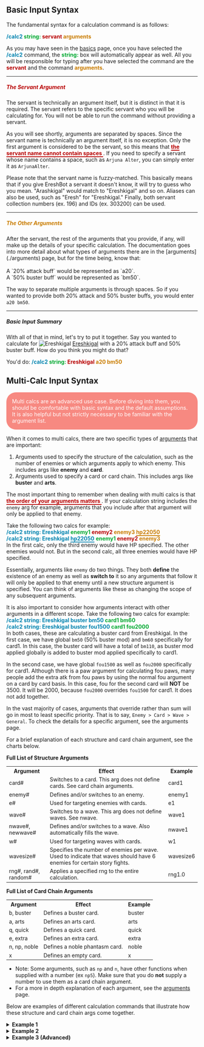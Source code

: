 ## Basic Input Syntax
The fundamental syntax for a calculation command is as follows:

<span style="color: #0083af;font-weight:bold">/calc2 </span>
<span style="color: #00a82f;font-weight:bold">string: </span>
<span style="color: #b70000;font-weight:bold">servant </span>
<span style="color: #c97c00;font-weight:bold">arguments </span>
<br>

As you may have seen in the [basics](basics.md) page, once you have selected the 
<span style="color: #0083AFFF;font-weight:bold"> /calc2</span> command, 
the <span style="color: #00A82FFF;font-weight:bold"> string:</span> box will automatically appear as well. 
All you will be responsible for typing after you have selected the command are the 
<span style="color: #B70000FF;font-weight:bold"> servant</span>
and the command <span style="color: #C97C00FF;font-weight:bold"> arguments</span>.

<hr>

<h5 style="color:#B70000FF">The Servant Argument</h5>
The servant is technically an argument itself, 
but it is distinct in that it is required. The servant refers to the specific servant who you will be calculating for. 
You will not be able to run the command without providing a servant.

As you will see shortly, arguments are separated by spaces. Since the servant name is technically an argument itself, 
it is no exception. Only the first argument is considered to be the servant, so this means that 
<span style="color: #B70000FF;font-weight:bold;border-bottom: 2px solid">
the servant name cannot contain spaces
</span>.
If you need to specify a servant whose name contains a space, such as 
`Arjuna Alter`, you can simply enter it as `ArjunaAlter`.

Please note that the servant name is fuzzy-matched. This basically means that if you give EreshBot a servant it 
doesn't know, it will try to guess who you mean. "Arashkigal" would match to "Ereshkigal" and so on. Aliases can also
be used, such as "Eresh" for "Ereshkigal." Finally, both servant collection numbers (ex. 196) and IDs (ex. 303200) can 
be used.

<hr>

<h5 style="color:#C97C00FF">The Other Arguments</h5>
After the servant, the rest of the arguments
that you provide, if any, will make up the details of your specific calculation. The documentation goes into more 
detail about what types of arguments there are in the [arguments](./arguments) page, but for the time being, know that:
<br>
<br>
A `20% attack buff` would be represented as `a20`.
<br>
A `50% buster buff` would be represented as `bm50`.

The way to separate multiple arguments is through spaces. So if you wanted to provide both 20% attack and 
50% buster buffs, you would enter `a20 bm50`.

<hr>

<h5>Basic Input Summary</h5>

With all of that in mind, let's try to put it together. Say you wanted to calculate for 
<img width="20" alt="Ereshkigal" src="https://static.atlasacademy.io/JP/Faces/f_3032000.png">
[Ereshkigal](https://apps.atlasacademy.io/db/JP/servant/196)
with a 20% attack buff and 50% buster buff. How do you think you might do that?

You'd do: 
<span style="color: #0083AFFF;font-weight:bold"> /calc2 </span>
<span style="color: #00A82FFF;font-weight:bold"> string: </span>
<span style="color: #B70000FF;font-weight:bold"> Ereshkigal </span>
<span style="color: #C97C00FF;font-weight:bold"> a20 bm50 </span>

## Multi-Calc Input Syntax
<p style="padding: 15px;background-color: rgba(244,67,54,0.62);border-radius: 25px;color: white;margin-bottom: 15px;">
Multi calcs are an advanced use case. Before diving into them, you should be comfortable with basic
syntax and the default assumptions. It is also helpful but not strictly necessary to be familiar with the argument list.
</p>


When it comes to multi calcs, there are two specific types of [arguments](./arguments) that are important:

 <ol>
  <li>Arguments used to specify the structure of the calculation, such as the number of 
    enemies or which arguments apply to which enemy. This includes args like <strong>enemy</strong> and <strong>card</strong>.</li>
  <li>Arguments used to specify a card or card chain. This includes args like <strong>buster</strong> and <strong>arts</strong>.</li>
</ol>

The most important thing to remember when dealing with multi calcs is that 
<span style="color: #B70000FF;font-weight:bold;border-bottom: 2px solid">
the order of your arguments matters </span>. If your calculation string includes the `enemy` arg for 
example, arguments that you include after that argument will only be applied to that enemy.

Take the following two calcs for example:
<br>
<span style="color: #0083AFFF;font-weight:bold"> 
/calc2 string: Ereshkigal
</span>
<span style="color: #00A82FFF;font-weight:bold"> enemy1 </span>
<span style="color: #B70000FF;font-weight:bold"> enemy2 </span>
<span style="color: #C97C00FF;font-weight:bold"> enemy3 </span>
<span style="color: #C97C00FF;font-weight:bold;border-bottom: 2px solid"> hp22050</span>
<br>
<span style="color: #0083AFFF;font-weight:bold"> 
/calc2 string: Ereshkigal
</span>
<span style="color: #0083AFFF;font-weight:bold;border-bottom: 2px solid">hp22050</span>
<span style="color: #00A82FFF;font-weight:bold"> enemy1 </span>
<span style="color: #B70000FF;font-weight:bold"> enemy2 </span>
<span style="color: #C97C00FF;font-weight:bold"> enemy3</span>
<br>
In the first calc, only the third enemy would have HP specified. The other enemies would not. But in 
the second calc, all three enemies would have HP specified.

Essentially, arguments like `enemy` do two things. They both **define** the existence of an enemy as well as 
**switch to** it so any arguments that follow it will only be applied to that enemy until a new structure argument is
specified. You can think of arguments like these as changing the scope of any subsequent arguments.

It is also important to consider how arguments interact with other arguments in a different scope.
Take the following two calcs for example:
<br>
<span style="color: #0083AFFF;font-weight:bold"> 
/calc2 string: Ereshkigal buster bm50
</span>
<span style="color: #00A82FFF;font-weight:bold"> card1 bm60 </span>
<br>
<span style="color: #0083AFFF;font-weight:bold"> 
/calc2 string: Ereshkigal buster fou1500
</span>
<span style="color: #00A82FFF;font-weight:bold"> card1 fou2000 </span>
<br>
In both cases, these are calculating a buster card from Ereshkigal.
In the first case, we have global `bm50` (50% buster mod) and `bm60` specifically for card1. 
In this case, the buster card will have a total of `bm110`, as buster mod applied globally is added to buster mod
applied specifically to card1.

In the second case, we have global `fou1500` as well as `fou2000` specifically for card1.
Although there is a paw argument for calculating fou paws, many people add the extra atk from fou paws by 
using the normal fou argument on a card by card basis. In this case, fou for the second card will **NOT** be 3500.
It will be 2000, because `fou2000` overrides `fou1500` for card1. It does not add together.

In the vast majority of cases, arguments that override rather than sum will go in most to least specific priority.
That is to say, `Enemy > Card > Wave > General`. To check the details for a specific argument, see the arguments page.

For a brief explanation of each structure and card chain argument, see the charts below.

<strong>Full List of Structure Arguments</strong>
 <table>
  <tr>
    <th>Argument</th>
    <th>Effect</th>
    <th>Example</th>
  </tr>
  <tr>
    <td>card#</td>
    <td>Switches to a card. This arg does not define cards. See card chain arguments.</td>
    <td>card1</td>
  </tr>
  <tr>
    <td>enemy#</td>
    <td>Defines and/or switches to an enemy.</td>
    <td>enemy1</td>
  </tr>
  <tr>
    <td>e#</td>
    <td>Used for targeting enemies with cards.</td>
    <td>e1</td>
  </tr>
  <tr>
    <td>wave#</td>
    <td>Switches to a wave. This arg does not define waves. See nwave.</td>
    <td>wave1</td>
  </tr>
  <tr>
    <td>nwave#, newwave#</td>
    <td>Defines and/or switches to a wave. Also automatically fills the wave.</td>
    <td>nwave1</td>
  </tr>
  <tr>
    <td>w#</td>
    <td>Used for targeting waves with cards.</td>
    <td>w1</td>
  </tr>
  <tr>
    <td>wavesize#</td>
    <td>Specifies the number of enemies per wave. Used to indicate that waves should 
    have 6 enemies for certain story fights.</td>
    <td>wavesize6</td>
  </tr>
  <tr>
    <td>rng#, rand#, random#</td>
    <td>Applies a specified rng to the entire calculation.</td>
    <td>rng1.0</td>
  </tr>
</table>

<strong>Full List of Card Chain Arguments</strong>
 <table>
  <tr>
    <th>Argument</th>
    <th>Effect</th>
    <th>Example</th>
  </tr>
  <tr>
    <td>b, buster</td>
    <td>Defines a buster card.</td>
    <td>buster</td>
  </tr>
  <tr>
    <td>a, arts</td>
    <td>Defines an arts card.</td>
    <td>arts</td>
  </tr>
  <tr>
    <td>q, quick</td>
    <td>Defines a quick card.</td>
    <td>quick</td>
  </tr>
  <tr>
    <td>e, extra</td>
    <td>Defines an extra card.</td>
    <td>extra</td>
  </tr>
  <tr>
    <td>n, np, noble</td>
    <td>Defines a noble phantasm card.</td>
    <td>noble</td>
  </tr>
  <tr>
    <td>x</td>
    <td>Defines an empty card.</td>
    <td>x</td>
  </tr>
</table>

* Note: Some arguments, such as `np` and `n`, have other functions when supplied with a number (ex `np5`). Make sure
that you do **not** supply a number to use them as a card chain argument.
* For a more in depth explanation of each argument, see  the [arguments](./arguments.md) page.

Below are examples of different calculation commands that illustrate how these structure and card chain args 
come together.
<details>
  <summary><b>Example 1</b></summary>
<span style="color: #0083AFFF;font-weight:bold">/calc2 string: Artoria buster</span>
<span style="color: #00A82FFF;font-weight:bold"> enemy1 def-20</span>
<span style="color: #B70000FF;font-weight:bold"> enemy2 </span>
<span style="color: #C97C00FF;font-weight:bold"> card1 e2</span>
<br>
 <table>
  <tr>
    <th>Argument</th>
    <th>Effect</th>
  </tr>
  <tr>
    <td style="color: #0083AFFF;font-weight:bold">Artoria</td>
    <td>This indicates that the servant we are calculating for is Artoria.</td>
  </tr>
  <tr>
    <td style="color: #0083AFFF;font-weight:bold">buster</td>
    <td>This sets the card that we are calculating to one of Artoria's buster cards.</td>
  </tr>
  <tr>
    <td style="color: #00A82FFF;font-weight:bold">enemy1</td>
    <td>This specifies that enemy1 exists, and until a new structure arg is provided, all future 
    arguments will apply only to this enemy.</td>
  </tr>
  <tr>
    <td style="color: #00A82FFF;font-weight:bold">def-20</td>
    <td>This applies 20% defense down specifically to enemy1. Any damage dealt to enemy1 will take this debuff 
    into account.</td>
  </tr>
  <tr>
    <td style="color: #B70000FF;font-weight:bold">enemy2</td>
    <td>This specifies that enemy2 exists, and until a new structure arg is provided, all future
    arguments will apply only to this enemy.</td>
  </tr>
  <tr>
    <td style="color: #C97C00FF;font-weight:bold">card1</td>
    <td>Switches to card1. Until a new structure arg is provided, all future 
    args will apply to card1, which in this case is the buster card specified earlier.</td>
  </tr>
  <tr>
    <td style="color: #C97C00FF;font-weight:bold">e2</td>
    <td>Sets enemy2 as the target of card1. This means that card1 will only hit enemy2.</td>
  </tr>
</table>
In summary, this calculation will hit enemy2 with a buster card from Artoria. Enemy1 will have 20% def down, but 
they won't end up being hit, as our card specifies enemy2 as the target.
<br>
<img src="./images/multi_calc/example_1.png" alt="Multi Calcs Example 1">
</details>

<details>
  <summary><b>Example 2</b></summary>

<span style="color: #0083AFFF;font-weight:bold">/calc2 string: Artoria bnpae </span>
<span style="color: #00A82FFF;font-weight:bold"> nwave1</span>
<span style="color: #B70000FF;font-weight:bold"> card3 e3</span>
<span style="color: #C97C00FF;font-weight:bold"> card4 e3</span>
<br>
 <table>
  <tr>
    <th>Argument</th>
    <th>Effect</th>
  </tr>
  <tr>
    <td style="color: #0083AFFF;font-weight:bold">Artoria</td>
    <td>This indicates that the servant we are calculating for is Artoria.</td>
  </tr>
  <tr>
    <td style="color: #0083AFFF;font-weight:bold">bnpae</td>
    <td>This is a string of card chain arguments. 
    It is equivalent to specifying buster noble arts extra. These will be the cards
    that will be calculated.
    </td>
  </tr>
  <tr>
    <td style="color: #00A82FFF;font-weight:bold">nwave1</td>
    <td>This specifies and switches to full wave 1. It's equivalent to specifying 
    enemy1 enemy2 enemy3 wave1. It creates enemies to fill up the wave,  then
    switches to wave1 so that all future args will be applied only to wave1 until a
    new structure arg is provided.
    </td>
  </tr>
  <tr>
    <td style="color: #B70000FF;font-weight:bold">card3</td>
    <td>Switches to card3. Until a new structure arg is provided, all future 
    args will apply to card3, which in this case is the arts card.
    </td>
  </tr>
  <tr>
    <td style="color: #B70000FF;font-weight:bold">e3</td>
    <td>Sets enemy3 as the target of card1. This means that card3 will only hit enemy3.</td>
  </tr>
  <tr>
    <td style="color: #C97C00FF;font-weight:bold">card4</td>
    <td>Switches to card4. Until a new structure arg is provided, all future 
    args will apply to card4, which in this case is the arts card.
    </td>
  </tr>
  <tr>
    <td style="color: #C97C00FF;font-weight:bold">e3</td>
    <td>Sets enemy3 as the target of card1. This means that card4 will only hit enemy3.</td>
  </tr>
</table>
In summary, this calculation has four cards (bnpae) and three enemies (nwave1).
 <ol>
  <li>The first card is buster, and since no target is specified, will hit enemy1.</li>
  <li>The second card is a noble phantasm. No target is specified, and Artoria's noble phantasm
    is an AoE noble phantasm that hits all enemies. So it will hit all enemies in the wave.</li>
  <li>The third card is an arts card. For card 3, e3 was specified. So it will hit enemy3.</li>
  <li>Finally, the fourth card is an extra card. For card 4, e3 was specified. So it will hit enemy3.</li>
</ol>
<img src="./images/multi_calc/example_2.png" alt="Multi Calcs Example 2">
</details>

<details>
  <summary><b>Example 3 (Advanced)</b></summary>

This time, we're going to simulate a three turn comp on the
<a href="https://apps.atlasacademy.io/db/NA/quest/94031329/1/">Christmas 2020 Lotto Node</a>.
<img src="./images/multi_calc/christmas_node.png" alt="Christmas Lotto Node">
In particular, we'll be simulating the NP4 variant of the Double Skadi + Lancelot Comp
<a href="https://docs.google.com/spreadsheets/d/e/2PACX-1vRlsfhYFXrPzhtbR7LGsn8cXR388SBf0hgnhpq9EH3PR5f1jn4i2rjWyicx0mE63v1DDqZwGOaNAFoW/pubhtml#">provided by XZero and SaberofAvalon</a>.
<img src="./images/multi_calc/dss_comp.png" alt="Christmas Lotto Node NP4">
(Note: The minor discrepancy in max damage is due to the sheet using 1.1x for max RNG, instead 
of the actual max of 1.099x that EreshBot uses.)
<br><br>
A calculation string for a full run like this is long and complex. To help make it a bit simpler, you'll want to make 
as much use of argument scope as you can.
For example, we know that all the ghosts here are sky attribute. The only enemies that aren't sky are 
the Chimera and Moriarty himself. You <i>could</i> apply the attribute to each enemy individually, but a 
better way to do this would be to apply sky globally and override it on the Chimera and Moriarty.
<br><br>

With that in mind, let's take a look at the calc string for this.
Note that as this is the advanced example, I'm going to skip over some of the repetitive enemy# hp#
arguments, as you should know what those are doing. Skips will be indicated by
<span style="color: #B70000FF;font-weight:bold"> . . . </span>
<br>
<br>

<span style="color: #0083AFFF;font-weight:bold"> /calc2 string: Lancelot npnpnp np4 sscope xss archer sky</span>
<span style="color: #00A82FFF;font-weight:bold"> enemy1 hp32149</span>
<span style="color: #B70000FF;font-weight:bold"> enemy2 hp32739</span>
<span style="color: #C97C00FF;font-weight:bold"> enemy3 hp31560</span>
<span style="color: #b858fc;font-weight:bold"> enemy4 earth hp104814</span>
<span style="color: #c08c69;font-weight:bold"> enemy5 hp38586</span>
<span style="color: #ff00f3;font-weight:bold"> enemy6 hp37927</span>
<span style="color: #f5d42c;font-weight:bold"> enemy7 hp45511</span>
<span style="color: #4aadad;font-weight:bold"> enemy8 man hp180792</span>
<span style="color: #e06c75;font-weight:bold"> enemy9 hp44771</span>
<span style="color: #000000;font-weight:bold"> card1 w1 a10 ng50 fr50</span>
<span style="color: #3f831d;font-weight:bold"> card2 w2 a20 ng100 d-30 fr50</span>
<span style="color: #ff6f00;font-weight:bold"> card3 w3 n50 a30 d-30</span>
 <table>
  <tr>
    <th>Argument</th>
    <th>Effect</th>
  </tr>
  <tr>
    <td style="color: #0083AFFF;font-weight:bold">Lancelot</td>
    <td>This indicates that the servant we are calculating for is Lancelot.</td>
  </tr>
  <tr>
    <td style="color: #0083AFFF;font-weight:bold">npnpnp</td>
    <td>This indicates that we will be simulating three uses of Lancelot's Noble Phantasm.</td>
  </tr>
  <tr>
    <td style="color: #0083AFFF;font-weight:bold">np4</td>
    <td>This means that the Lancelot we are calculating for is NP Level 4. Take note 
    of the difference between the np arg with and without a number.</td>
  </tr>
  <tr>
    <td style="color: #0083AFFF;font-weight:bold">sscope</td>
    <td>Dedicated arg for level 100 Kaleidoscope. It's equivalent to ce2000.</td>
  </tr>
  <tr>
    <td style="color: #0083AFFF;font-weight:bold">xss</td>
    <td>Globally specify double Skadi buffs without def down. It's equivalent to 
    writing qm100 qcd200.</td>
  </tr>
  <tr>
    <td style="color: #0083AFFF;font-weight:bold">archer</td>
    <td>Globally specifies all enemies as archers. This could be overridden on an enemy, wave, 
    or card basis if needed, but in this case it's fine.</td>
  </tr>
  <tr>
    <td style="color: #0083AFFF;font-weight:bold">sky</td>
    <td>Globally specifies all enemies as sky attribute. The Chimera and Moriarty are not sky, 
    so we will override them separately, but all other enemies are sky, so it is convenient to 
    specify it globally.</td>
  </tr>
  <tr>
    <td style="color: #00a82f;font-weight:bold">enemy1</td>
    <td>This specifies that enemy1 exists, and until a new structure arg is provided, all future 
    arguments will apply only to this enemy.</td>
  </tr>
  <tr>
    <td style="color: #00a82f;font-weight:bold">hp32149</td>
    <td>This indicates that enemy1 has 32,149 HP. It is necessary to specify HP for 
    refund or stargen to be calculated on any give enemy.</td>
  </tr>
  <tr>
    <td style="color: #b70000;font-weight:bold">. . .</td>
    <td></td>
  </tr>
  <tr>
    <td style="color: #b858fc;font-weight:bold">enemy4</td>
    <td>This specifies that enemy4 exists, and until a new structure arg is provided, all future 
    arguments will apply only to this enemy.</td>
  </tr>
  <tr>
    <td style="color: #b858fc;font-weight:bold">earth</td>
    <td>This specifies that enemy4 should be earth attribute. We set the sky attribute 
    globally, but providing an enemy specific attribute to enemy4 will override the global one 
    for the specific enemy.</td>
  </tr>
  <tr>
    <td style="color: #b858fc;font-weight:bold">hp104814</td>
    <td>This indicates that enemy4 has 104,814 HP. It is necessary to specify HP for 
    refund or stargen to be calculated on any give enemy.</td>
  </tr>
  <tr>
    <td style="color: #b70000;font-weight:bold">. . .</td>
    <td></td>
  </tr>
  <tr>
    <td style="color: #4aadad;font-weight:bold">enemy8</td>
    <td>This specifies that enemy8 exists, and until a new structure arg is provided, all future 
    arguments will apply only to this enemy.</td>
  </tr>
  <tr>
    <td style="color: #4aadad;font-weight:bold">man</td>
    <td>This specifies that enemy8 should be man attribute. We set the sky attribute 
    globally, but providing an enemy specific attribute to enemy4 will override the global one 
    for the specific enemy.</td>
  </tr>
  <tr>
    <td style="color: #4aadad;font-weight:bold">hp180792</td>
    <td>This indicates that enemy4 has 180,792 HP. It is necessary to specify HP for 
    refund or stargen to be calculated on any give enemy.</td>
  </tr>
  <tr>
    <td style="color: #000000;font-weight:bold">card1</td>
    <td>Switches to card1. Until a new structure arg is provided, all future 
    args will apply only to card1. In this case, card1 is Lancelot's first NP.</td>
  </tr>
  <tr>
    <td style="color: #000000;font-weight:bold">w1</td>
    <td>Sets wave1 as the target of card1. This means that card1 will hit wave1. By 
    default, wavesize is 3. 9 enemies were specified, so that means the targets here 
    are enemies 1-3.</td>
  </tr>
  <tr>
    <td style="color: #000000;font-weight:bold">a10</td>
    <td>This gives card1 a 10% attack buff. This is the atk buff on Lancelot's NP.</td>
  </tr>
  <tr>
    <td style="color: #000000;font-weight:bold">ng50</td>
    <td>This gives card1 a 50% np gain buff. This is the np gain buff on the 2004 Mystic Code.</td>
  </tr>
  <tr>
    <td style="color: #000000;font-weight:bold">fr50</td>
    <td>This adds 50% refund to card1. We know that we'll be giving Lancelot one of the Skadis' 50% batteries 
    when the next turn begins, so adding that here can help visualize if we will have 100%+ np gauge after this turn 
    in order to NP next turn.</td>
  </tr>
  <tr>
    <td style="color: #3f831d;font-weight:bold">card2</td>
    <td>Switches to card2. Until a new structure arg is provided, all future 
    args will apply only to card2. In this case, card2 is Lancelot's second NP.</td>
  </tr>
  <tr>
    <td style="color: #3f831d;font-weight:bold">w2</td>
    <td>Sets wave2 as the target of card2. This means that card2 will hit wave2. By 
    default, wavesize is 3. 9 enemies were specified, so that means the targets here 
    are enemies 4-6.</td>
  </tr>
  <tr>
    <td style="color: #3f831d;font-weight:bold">a20</td>
    <td>This gives card2 a 20% attack buff. This is the atk buff on Lancelot's NP. It lasts 
    3 turns and is 10% each time, so our second turn will get 10% from the first NP and 10% 
    from the second.</td>
  </tr>
  <tr>
    <td style="color: #3f831d;font-weight:bold">ng100</td>
    <td>This gives card2 a 100% np gain buff. This is the np gain buff on Lancelot's third skill.</td>
  </tr>
  <tr>
    <td style="color: #3f831d;font-weight:bold">d-30</td>
    <td>This adds 30% defense down to card2. We could also apply this to wave2 via the 
    wave arg, but we know that card2 will hit all enemies in wave2, so it's fine to just 
    apply the 30% def down to the card itself.</td>
  </tr>
  <tr>
    <td style="color: #3f831d;font-weight:bold">fr50</td>
    <td>This adds 50% refund to card2. We know that we'll be giving Lancelot one of the Skadis' 50% batteries 
    when the next turn begins, so adding that here can help visualize if we will have 100%+ np gauge after this turn 
    in order to NP next turn.</td>
  </tr>
  <tr>
    <td style="color: #ff6f00;font-weight:bold">card3</td>
    <td>Switches to card3. Until a new structure arg is provided, all future 
    args will apply only to card3. In this case, card3 is Lancelot's third NP.</td>
  </tr>
  <tr>
    <td style="color: #ff6f00;font-weight:bold">w3</td>
    <td>Sets wave3 as the target of card3. This means that card2 will hit wave3. By 
    default, wavesize is 3. 9 enemies were specified, so that means the target here 
    is enemies 7-9.</td>
  </tr>
  <tr>
    <td style="color: #ff6f00;font-weight:bold">a30</td>
    <td>This gives card3 a 30% attack buff. This is the atk buff on Lancelot's NP. It lasts 
    3 turns and is 10% each time, so our third turn will get 10% from the first NP, 10% 
    from the second, and 10% from the third.</td>
  </tr>
  <tr>
    <td style="color: #ff6f00;font-weight:bold">d-30</td>
    <td>This adds 30% defense down to card3. We could also apply this to wave3 via the 
    wave arg, but we know that card3 will hit all enemies in wave3, so it's fine to just 
    apply the 30% def down to the card itself.</td>
  </tr>
</table>
<br>
<img src="./images/multi_calc/example_3.png" alt="Multi Calcs Example 3">
</details>
